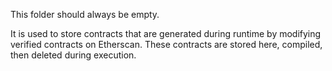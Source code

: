 This folder should always be empty.

It is used to store contracts that are generated during runtime by modifying verified contracts on Etherscan.
These contracts are stored here, compiled, then deleted during execution.
